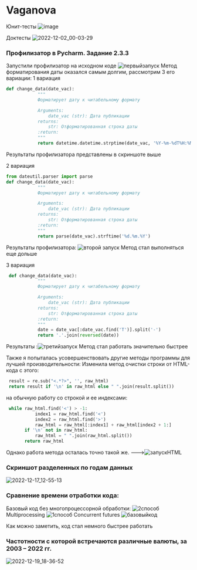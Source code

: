 # Vaganova
Юнит-тесты
![image](https://user-images.githubusercontent.com/97828035/205136913-3c31c19e-358c-4da8-a6b5-4c969f5e7d09.png)

Доктесты
![2022-12-02_00-03-29](https://user-images.githubusercontent.com/97828035/205138035-627002ef-ce98-4d58-a893-77c70b2990ec.png)


### Профилизатор в Pycharm. Задание 2.3.3
Запустили профилизатор на исходном коде
![первыйзапуск](https://user-images.githubusercontent.com/97828035/206177281-8d94bec5-b915-4556-84e8-0bf140a42598.jpg)
Метод форматирования даты оказался самым долгим, рассмотрим 3 его вариации:
1 вариация
```py
def change_data(date_vac):
            """
            Форматирует дату к читабельному формату

            Arguments:
                date_vac (str): Дата публикации
            returns:
                str: Отформатированная строка даты
            :return:
            """
            return datetime.datetime.strptime(date_vac, '%Y-%m-%dT%H:%M:%S%z').strftime('%d.%m.%Y')
```
Результаты профилизатора представлены в скриншоте выше

2 вариация
```py
from dateutil.parser import parse
def change_data(date_vac):
            """
            Форматирует дату к читабельному формату

            Arguments:
                date_vac (str): Дата публикации
            returns:
                str: Отформатированная строка даты
            :return:
            """
            return parse(date_vac).strftime('%d.%m.%Y')
```            
Результаты профилизатора: ![второй запуск](https://user-images.githubusercontent.com/97828035/206178680-41e19e22-1195-490b-b28c-187b76754e03.jpg)
Метод стал выполняться еще дольше


3 вариация
```py
 def change_data(date_vac):
            """
            Форматирует дату к читабельному формату

            Arguments:
                date_vac (str): Дата публикации
            returns:
                str: Отформатированная строка даты
            :return:
            """
            date = date_vac[:date_vac.find('T')].split('-')
            return '.'.join(reversed(date))
```  
Результаты :![третийзапуск](https://user-images.githubusercontent.com/97828035/206179803-7585bd6d-945f-44aa-b5bf-0603ed3328e2.jpg)
Метод стал работать значительно быстрее



Также я попыталась усовершенствовать другие методы программы для лучшей производительности:
Изменила метод очистки строки от HTML-кода с этого:
```py
 result = re.sub("<.*?>", '', raw_html)
 return result if '\n' in raw_html else " ".join(result.split())
 ```
 на обычную работу со строкой и ее индексами:
 ```py
  while raw_html.find('<') > -1:
            index1 = raw_html.find('<')
            index2 = raw_html.find('>')
            raw_html = raw_html[:index1] + raw_html[index2 + 1:]
        if '\n' not in raw_html:
            raw_html = " ".join(raw_html.split())
        return raw_html
 ```
 Однако работа метода осталась точно такой же. --->![запускHTML](https://user-images.githubusercontent.com/97828035/206180515-2745f3f9-3817-4c6c-9fe2-302a2d8154fd.jpg)



### Скриншот разделенных по годам данных
![2022-12-17_12-55-13](https://user-images.githubusercontent.com/97828035/208232191-60daa823-7fda-4a04-9b64-f9ca1540032b.png)

### Сравнение времени отработки кода:
Базовый код без многопроцессорной обработки:
![2способ](https://user-images.githubusercontent.com/97828035/208236251-6b4118eb-4c55-4f8d-9703-3f67dd7d966a.jpg)
Multiprocessing 
![1способ](https://user-images.githubusercontent.com/97828035/208236241-39fc18bb-ea6b-4a25-9a2f-b29ed36e3349.jpg)
Concurrent futures
![базовыйкод](https://user-images.githubusercontent.com/97828035/208236233-163d75d0-f558-4875-8671-7fd1d3078f57.jpg)

Как можно заметить, код стал немного быстрее работать 

### Частотности с которой встречаются различные валюты, за 2003 – 2022 гг.
![2022-12-19_18-36-52](https://user-images.githubusercontent.com/97828035/208485328-863d520a-c1e5-4404-991a-efde7ff6c42d.png)

